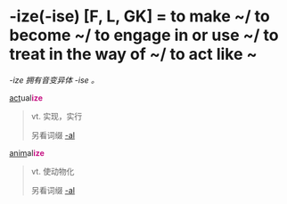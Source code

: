 # -ize(-ise) [F, L, GK] = to make ~/ to become ~/ to engage in or use ~/ to treat in the way of ~/ to act like ~

*-ize 拥有音变异体 -ise 。*

[act](_act_.md)ual<b style="color: #C71585;">ize</b>
> vt. 实现，实行
>
> 另看词缀 [-al](-al.md)

[anim](_anim_.md)al<b style="color: #C71585;">ize</b>
> vt. 使动物化
>
> 另看词缀 [-al](-al.md)